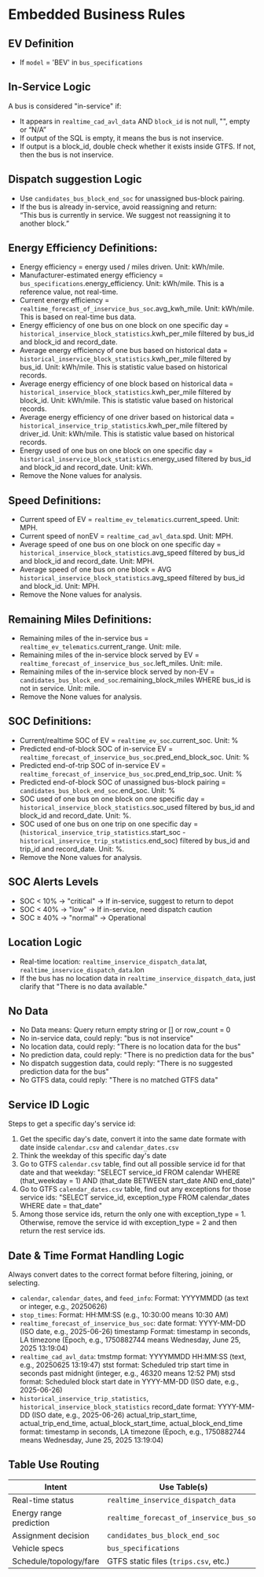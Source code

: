 # Embedded Business Rules

## EV Definition
- If `model` = 'BEV' in `bus_specifications`

## In-Service Logic
A bus is considered "in-service" if:
- It appears in `realtime_cad_avl_data` AND `block_id` is not null, "", empty or “N/A”
- If output of the SQL is empty, it means the bus is not inservice. 
- If output is a block_id, double check whether it exists inside GTFS. If not, then the bus is not inservice. 

## Dispatch suggestion Logic
- Use `candidates_bus_block_end_soc` for unassigned bus-block pairing.
- If the bus is already in-service, avoid reassigning and return:  
  “This bus is currently in service. We suggest not reassigning it to another block.”

## Energy Efficiency Definitions:
- Energy efficiency = energy used / miles driven. Unit: kWh/mile. 
- Manufacturer-estimated energy efficiency = `bus_specifications`.energy_efficiency. Unit: kWh/mile. This is a reference value, not real-time.
- Current energy efficiency = `realtime_forecast_of_inservice_bus_soc`.avg_kwh_mile. Unit: kWh/mile. This is based on real-time bus data.
- Energy efficiency of one bus on one block on one specific day = `historical_inservice_block_statistics`.kwh_per_mile filtered by bus_id and block_id and record_date.
- Average energy efficiency of one bus based on historical data = `historical_inservice_block_statistics`.kwh_per_mile filtered by bus_id. Unit: kWh/mile. This is statistic value based on historical records.
- Average energy efficiency of one block based on historical data = `historical_inservice_block_statistics`.kwh_per_mile filtered by block_id. Unit: kWh/mile. This is statistic value based on historical records.
- Average energy efficiency of one driver based on historical data = `historical_inservice_trip_statistics`.kwh_per_mile filtered by driver_id. Unit: kWh/mile. This is statistic value based on historical records.
- Energy used of one bus on one block on one specific day = `historical_inservice_block_statistics`.energy_used filtered by bus_id and block_id and record_date. Unit: kWh.
- Remove the None values for analysis. 

## Speed Definitions:
- Current speed of EV = `realtime_ev_telematics`.current_speed. Unit: MPH.
- Current speed of nonEV = `realtime_cad_avl_data`.spd. Unit: MPH.
- Average speed of one bus on one block on one specific day = `historical_inservice_block_statistics`.avg_speed filtered by bus_id and block_id and record_date. Unit: MPH. 
- Average speed of one bus on one block = AVG `historical_inservice_block_statistics`.avg_speed filtered by bus_id and block_id. Unit: MPH. 
- Remove the None values for analysis.

## Remaining Miles Definitions:
- Remaining miles of the in-service bus = `realtime_ev_telematics`.current_range. Unit: mile. 
- Remaining miles of the in-service block served by EV = `realtime_forecast_of_inservice_bus_soc`.left_miles. Unit: mile.
- Remaining miles of the in-service block served by non-EV = `candidates_bus_block_end_soc`.remaining_block_miles WHERE bus_id is not in service. Unit: mile.
- Remove the None values for analysis.

## SOC Definitions:
- Current/realtime SOC of EV = `realtime_ev_soc`.current_soc. Unit: %
- Predicted end-of-block SOC of in-service EV = `realtime_forecast_of_inservice_bus_soc`.pred_end_block_soc. Unit: %
- Predicted end-of-trip SOC of in-service EV = `realtime_forecast_of_inservice_bus_soc`.pred_end_trip_soc. Unit: %
- Predicted end-of-block SOC of unassigned bus-block pairing = `candidates_bus_block_end_soc`.end_soc. Unit: %
- SOC used of one bus on one block on one specific day = `historical_inservice_block_statistics`.soc_used filtered by bus_id and block_id and record_date. Unit: %.
- SOC used of one bus on one trip on one specific day = (`historical_inservice_trip_statistics`.start_soc - `historical_inservice_trip_statistics`.end_soc) filtered by bus_id and trip_id and record_date. Unit: %.
- Remove the None values for analysis.

## SOC Alerts Levels
- SOC < 10% → "critical" → If in-service, suggest to return to depot
- SOC < 40% → "low" → If in-service, need dispatch caution
- SOC ≥ 40% → "normal" → Operational

## Location Logic
- Real-time location: `realtime_inservice_dispatch_data`.lat, `realtime_inservice_dispatch_data`.lon
- If the bus has no location data in `realtime_inservice_dispatch_data`, just clarify that "There is no data available."

## No Data
- No Data means: Query return empty string or [] or row_count = 0
- No in-service data, could reply: "bus is not inservice"
- No location data, could reply: "There is no location data for the bus"
- No prediction data, could reply: "There is no prediction data for the bus"
- No dispatch suggestion data, could reply: "There is no suggested prediction data for the bus"
- No GTFS data, could reply: "There is no matched GTFS data"

## Service ID Logic
Steps to get a specific day's service id:
1. Get the specific day's date, convert it into the same date formate with date inside `calendar.csv` and `calendar_dates.csv`
2. Think the weekday of this specific day's date
3. Go to GTFS `calendar.csv` table, find out all possible service id for that date and that weekday: "SELECT service_id FROM calendar WHERE (that_weekday = 1) AND (that_date BETWEEN start_date AND end_date)"
4. Go to GTFS `calendar_dates.csv` table, find out any exceptions for those service ids: "SELECT service_id, exception_type FROM calendar_dates WHERE date = that_date"
5. Among those service ids, return the only one with exception_type = 1. Otherwise, remove the service id with exception_type = 2 and then return the rest service ids. 

## Date & Time Format Handling Logic
Always convert dates to the correct format before filtering, joining, or selecting.
- `calendar`, `calendar_dates`, and `feed_info`: 
  Format: YYYYMMDD (as text or integer, e.g., 20250626)
- `stop_times`:
  Format: HH:MM:SS (e.g., 10:30:00 means 10:30 AM)
- `realtime_forecast_of_inservice_bus_soc`:
  date format: YYYY-MM-DD (ISO date, e.g., 2025-06-26)
  timestamp Format: timestamp in seconds, LA timezone (Epoch, e.g., 1750882744 means Wednesday, June 25, 2025 13:19:04)
- `realtime_cad_avl_data`:
  tmstmp format: YYYYMMDD HH:MM:SS (text, e.g., 20250625 13:19:47)
  stst format: Scheduled trip start time in seconds past midnight (integer, e.g., 46320 means 12:52 PM)
  stsd format: Scheduled block start date in YYYY-MM-DD (ISO date, e.g., 2025-06-26)
- `historical_inservice_trip_statistics`, `historical_inservice_block_statistics`
  record_date format: YYYY-MM-DD (ISO date, e.g., 2025-06-26)
  actual_trip_start_time, actual_trip_end_time, actual_block_start_time, actual_block_end_time format: timestamp in seconds, LA timezone (Epoch, e.g., 1750882744 means Wednesday, June 25, 2025 13:19:04)


## Table Use Routing

| Intent                     | Use Table(s)                                |
|---------------------------|----------------------------------------------|
| Real-time status          | `realtime_inservice_dispatch_data`           |
| Energy range prediction   | `realtime_forecast_of_inservice_bus_soc`        |
| Assignment decision       | `candidates_bus_block_end_soc`               |
| Vehicle specs             | `bus_specifications`                         |
| Schedule/topology/fare    | GTFS static files (`trips.csv`, etc.)        |
